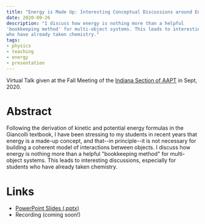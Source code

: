 ```yaml
---
title: "Energy is Made Up: Interesting Conceptual Discussions around Energy and its Definition"
date: 2020-09-26
description: "I discuss how energy is nothing more than a helpful
'bookkeeping method' for multi-object systems. This leads to interesting discussions, especially for students
who have already taken chemistry."
tags:
- physics
- teaching
- energy
- presentation
---
```


Virtual Talk given at the Fall Meeting of the [Indiana Section of AAPT](http://www.inaapt.org/) in Sept, 2020.

# Abstract

Following the derivation of kinetic and potential energy formulas in the Giancolli textbook, I have been stressing
to my students in recent years that energy is a made-up concept, and that--in principle--it is not necessary for
building a coherent model of interactions between objects. I discuss how energy is nothing more than a helpful
"bookkeeping method" for multi-object systems. This leads to interesting discussions, especially for students
who have already taken chemistry.

# Links

 * [PowerPoint Slides (.pptx)](energy.pptx)
 * Recording (coming soon!)